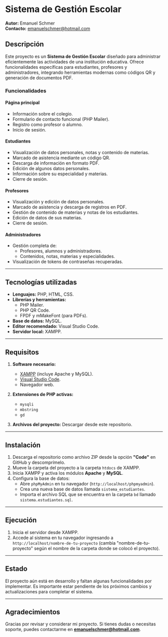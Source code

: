 
# Sistema de Gestión Escolar

**Autor:** Emanuel Schmer  
**Contacto:** emanuelschmer@hotmail.com  

## Descripción

Este proyecto es un **Sistema de Gestión Escolar** diseñado para administrar eficientemente las actividades de una institución educativa. Ofrece funcionalidades específicas para estudiantes, profesores y administradores, integrando herramientas modernas como códigos QR y generación de documentos PDF.

### Funcionalidades

#### Página principal
- Información sobre el colegio.
- Formulario de contacto funcional (PHP Mailer).
- Registro como profesor o alumno.
- Inicio de sesión.

#### Estudiantes
- Visualización de datos personales, notas y contenido de materias.
- Marcado de asistencia mediante un código QR.
- Descarga de información en formato PDF.
- Edición de algunos datos personales.
- Información sobre su especialidad y materias.
- Cierre de sesión.

#### Profesores
- Visualización y edición de datos personales.
- Marcado de asistencia y descarga de registros en PDF.
- Gestión de contenido de materias y notas de los estudiantes.
- Edición de datos de sus materias.
- Cierre de sesión.

#### Administradores
- Gestión completa de:
  - Profesores, alumnos y administradores.
  - Contenidos, notas, materias y especialidades.
- Visualización de tokens de contraseñas recuperadas.

---

## Tecnologías utilizadas

- **Lenguajes:** PHP, HTML, CSS.
- **Librerías y herramientas:**
  - PHP Mailer.
  - PHP QR Code.
  - FPDF y mMakeFont (para PDFs).
- **Base de datos:** MySQL.
- **Editor recomendado:** Visual Studio Code.
- **Servidor local:** XAMPP.

---

## Requisitos

1. **Software necesario:**
   - [XAMPP](https://www.apachefriends.org/index.html) (incluye Apache y MySQL).
   - [Visual Studio Code](https://code.visualstudio.com/).
   - Navegador web.

2. **Extensiones de PHP activas:**
   - `mysqli`
   - `mbstring`
   - `gd`

3. **Archivos del proyecto:** Descargar desde este repositorio.

---

## Instalación

1. Descarga el repositorio como archivo ZIP desde la opción **"Code"** en GitHub y descomprímelo.
2. Mueve la carpeta del proyecto a la carpeta `htdocs` de XAMPP.
3. Inicia XAMPP y activa los módulos **Apache** y **MySQL**.
4. Configura la base de datos:
   - Abre `phpMyAdmin` en tu navegador (`http://localhost/phpmyadmin`).
   - Crea una nueva base de datos llamada `sistema_estudiantes`.
   - Importa el archivo SQL que se encuentra en la carpeta `bd` llamado `sistema.estudiantes.sql`.

---

## Ejecución

1. Inicia el servidor desde XAMPP.
2. Accede al sistema en tu navegador ingresando a `http://localhost/nombre-de-tu-proyecto` (cambia "nombre-de-tu-proyecto" según el nombre de la carpeta donde se colocó el proyecto).

---

## Estado

El proyecto aún está en desarrollo y faltan algunas funcionalidades por implementar. Es importante estar pendiente de los próximos cambios y actualizaciones para completar el sistema.

---

## Agradecimientos

Gracias por revisar y considerar mi proyecto. Si tienes dudas o necesitas soporte, puedes contactarme en **emanuelschmer@hotmail.com**.  
